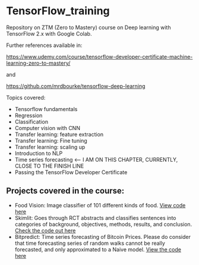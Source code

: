 # TensorFlow_training

Repository on ZTM (Zero to Mastery) course on Deep learning with TensorFlow 2.x with Google Colab. 

Further references available in: 

https://www.udemy.com/course/tensorflow-developer-certificate-machine-learning-zero-to-mastery/

and 

https://github.com/mrdbourke/tensorflow-deep-learning

Topics covered:

- Tensorflow fundamentals
- Regression
- Classification
- Computer vision with CNN
- Transfer learning: feature extraction
- Transfer learning: Fine tuning
- Transfer learning: scaling up
- Introduction to NLP
- Time series forecasting <-- I AM ON THIS CHAPTER, CURRENTLY, CLOSE TO THE FINISH LINE
- Passing the TensorFlow Developer Certificate

## Projects covered in the course:

* Food Vision: Image classifier of 101 different kinds of food. [View code here](https://github.com/dbarrau/TensorFlow_training/blob/main/07_mileston_project_1_food_vision.ipynb)
* Skimlit: Goes through RCT abstracts and classifies sentences into categories of background, objectives, methods, results, and conclusion. [Check the code out here](https://github.com/dbarrau/TensorFlow_training/blob/main/09_SkimLit_nlp_milestone_project_2.ipynb)
* Bitpredict: Time series forecasting of Bitcoin Prices. Please do consider that time forecasting series of random walks cannot be really forecasted, and only approximated to a Naive model. [View the code here](https://github.com/dbarrau/TensorFlow_training/blob/main/10_time_series_forecasting_with_tensorflow.ipynb) 

